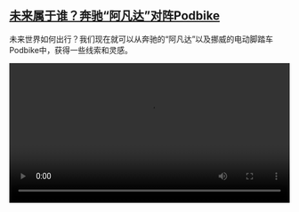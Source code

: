 <!--1607180137000-->
[未来属于谁？奔驰“阿凡达”对阵Podbike](https://www.dw.com/zh/%E6%9C%AA%E6%9D%A5%E5%B1%9E%E4%BA%8E%E8%B0%81%EF%BC%9F%E5%A5%94%E9%A9%B0%E2%80%9C%E9%98%BF%E5%87%A1%E8%BE%BE%E2%80%9D%E5%AF%B9%E9%98%B5Podbike/a-55814617)
------

<p>未来世界如何出行？我们现在就可以从奔驰的“阿凡达”以及挪威的电动脚踏车Podbike中，获得一些线索和灵感。</small></p><video src="https://tvdownloaddw-a.akamaihd.net/dwtv_video/flv/vdt_zh/2020/bchi201203_001_abc17bchi_201203_carwide_sd_sor.mp4" controls style="width:100%"></video>
